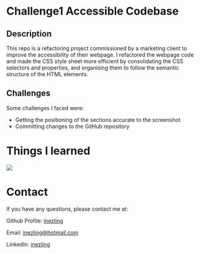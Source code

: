 # Challenge1 Accessible Codebase

## Description 

This repo is a refactoring project commissioned by a marketing client to improve the accessibility of their webpage. I refactored the webpage code and made the CSS style sheet more efficient by consolidating the CSS selectors and properties, and organising them to follow the semantic structure of the HTML elements.


## Challenges

Some challenges I faced were:
- Getting the positioning of the sections accurate to the screenshot
- Committing changes to the GitHub repository


# Things I learned

![](starter/assets/images/127.0.0.1_5500_starter_index.html.png)
 

# Contact

If you have any questions, please contact me at: 
 
  Github Profile: [inezling](https://github.com/inezling)  

  Email:  inezling@hotmail.com

  LinkedIn: [inezling](https://www.linkedin.com/in/inezling/)